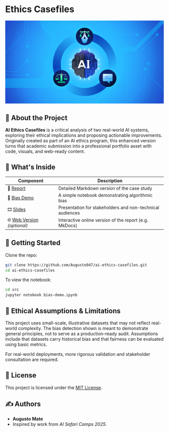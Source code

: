 # Ethics Casefiles

![Cover](docs/assets/cover.png)

## 🧠 About the Project

**AI Ethics Casefiles** is a critical analysis of two real-world AI systems, exploring their ethical implications and proposing actionable improvements.  
Originally created as part of an AI ethics program, this enhanced version turns that academic submission into a professional portfolio asset with code, visuals, and web-ready content.

## 🔎 What's Inside

| Component       | Description |
|----------------|-------------|
| 📄 [Report](docs/report.md) | Detailed Markdown version of the case study |
| 🧪 [Bias Demo](src/bias-demo.ipynb) | A simple notebook demonstrating algorithmic bias |
| 🎞️ [Slides](slides/ai-ethics-casefiles-slides.pdf) | Presentation for stakeholders and non-technical audiences |
| 🌐 [Web Version](site/) *(optional)* | Interactive online version of the report (e.g. MkDocs) |

## 🚀 Getting Started

Clone the repo:

```bash
git clone https://github.com/Augusto047/ai-ethics-casefiles.git
cd ai-ethics-casefiles
```

To view the notebook:

```bash
cd src
jupyter notebook bias-demo.ipynb
```

## 🚧 Ethical Assumptions & Limitations

This project uses small-scale, illustrative datasets that may not reflect real-world complexity. The bias detection shown is meant to demonstrate general principles, not to serve as a production-ready audit. Assumptions include that datasets carry historical bias and that fairness can be evaluated using basic metrics.

For real-world deployments, more rigorous validation and stakeholder consultation are required.

## 📖 License

This project is licensed under the [MIT License](LICENSE).

## ✍️ Authors

- **Augusto Mate**
- Inspired by work from *AI Safari Camps 2025*.

